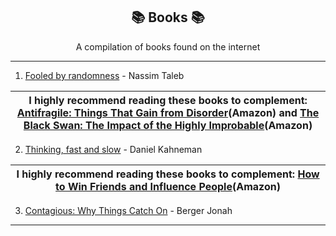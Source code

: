 <div align="center">

## 📚 Books 📚
  
A compilation of books found on the internet

</div>

<div align="left">

--- 

1. [Fooled by randomness](https://github.com/SrVladyslav/Books/blob/main/Economy%20and%20Finance/Taleb_Nassim_Nicholas_Fooled_by_Randomness.epub) - Nassim Taleb

| I highly recommend reading these books to complement: [Antifragile: Things That Gain from Disorder](https://www.amazon.com/-/es/Nassim-Nicholas-Taleb/dp/1400067820/ref=tmm_hrd_swatch_0?_encoding=UTF8&dib_tag=se&dib=eyJ2IjoiMSJ9.C3e4IagEiQHRzgC0W8S0KiKomCJF3cemEQ4o4tL9g32nnHijZlC93c82ugOO1kSjgshvyoQ2EqNmZZHHE_AgoKxkBX9B5X4bx4BTaYM2DZih55NqlYwYvnUzd0clgqYinDlovWuzE36TzRzP8JIwhkV2KqRIVRHexYzKFPoAZb2U63z9e-zI3vIwv6-hgEWNIYHfeBy0iufjfHoOpgmzZpHG18xbAHKymKkAuCFAIVw.eMDfE7vcYeJd7xgFSKsiKqvRBUcG87PVR4t1n5LZVw8&qid=1711557654&sr=1-1)(Amazon) and [The Black Swan: The Impact of the Highly Improbable](https://www.amazon.com/-/es/Nassim-Nicholas-Taleb/dp/1400063515/ref=sr_1_2?crid=54QXN8D3QC20&dib=eyJ2IjoiMSJ9.ROcwTqpLNFvPrfdMSYUVrG-cbovn0MMYkmZAVcwJoCuIA8UQDqvM4qgmc3bkLgaxCzLUmF7W_v_JhJFiPyJUiEI2a2gVfFyEq1bgyaRGrdO3BIg-hcZlwJQ45OSJ3Q23KMXNHpIPlCgU04jQD_36Vlvwi4DqSGGytkXYsC9hZERo33EYsNlxQxXun0C28K6hjmedmLOZCmY36It3xlIn-8bUKea_oRT7NW0bxhCWCpI.cTU76rm7RLcEH2MmRr359q-WsMLJmrPFgCN5EARtwmE&dib_tag=se&keywords=black+swan&qid=1711557715&s=books&sprefix=Black+s%2Cstripbooks-intl-ship%2C169&sr=1-2)(Amazon) |
|---|

2. [Thinking, fast and slow](https://github.com/SrVladyslav/Books/blob/main/Psychology/Daniel_kahneman_Thinking_Fast_and_Slow.epub) - Daniel Kahneman

| I highly recommend reading these books to complement: [How to Win Friends and Influence People](https://www.amazon.es/How-win-friends-influence-people/dp/0091906814/ref=pd_bxgy_d_sccl_2/260-5458185-0589034?pd_rd_w=Tl3uM&content-id=amzn1.sym.751f6d45-2e74-409b-8d49-b8a4d642cff2&pf_rd_p=751f6d45-2e74-409b-8d49-b8a4d642cff2&pf_rd_r=2Z9EKWMXCTM35P6C25SA&pd_rd_wg=gv6GR&pd_rd_r=ddab661a-eb3f-4063-bd5d-8b6a4c2eca38&pd_rd_i=0091906814&psc=1)(Amazon) |
|---|

3. [Contagious: Why Things Catch On](https://github.com/SrVladyslav/Books/blob/main/Psychology/Daniel_kahneman_Thinking_Fast_and_Slow.epub) - Berger Jonah

---

</div>
